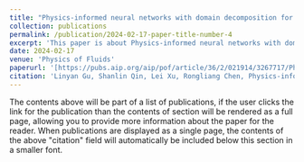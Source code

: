 ```yaml
---
title: "Physics-informed neural networks with domain decomposition for the incompressible Navier–Stokes equations"
collection: publications
permalink: /publication/2024-02-17-paper-title-number-4
excerpt: 'This paper is about Physics-informed neural networks with domain decomposition for the incompressible Navier–Stokes equations.'
date: 2024-02-17
venue: 'Physics of Fluids'
paperurl: '[https://pubs.aip.org/aip/pof/article/36/2/021914/3267717/Physics-informed-neural-networks-with-domain]'
citation: 'Linyan Gu, Shanlin Qin, Lei Xu, Rongliang Chen, Physics-informed neural networks with domain decomposition for the incompressible Navier–Stokes equations, Physics of Fluids, 36, 021914 (2024).'
---
```


The contents above will be part of a list of publications, if the user clicks the link for the publication than the contents of section will be rendered as a full page, allowing you to provide more information about the paper for the reader. When publications are displayed as a single page, the contents of the above "citation" field will automatically be included below this section in a smaller font.

